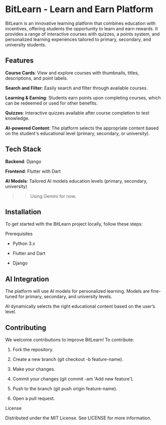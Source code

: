 
# BitLearn - Learn and Earn Platform

BitLearn is an innovative learning platform that combines education with incentives, offering students the opportunity to learn and earn rewards. It provides a range of interactive courses with quizzes, a points system, and personalized learning experiences tailored to primary, secondary, and university students.

## Features

**Course Cards**: View and explore courses with thumbnails, titles, descriptions, and point labels.

**Search and Filter**: Easily search and filter through available courses.

**Learning & Earning**: Students earn points upon completing courses, which can be redeemed or used for other benefits.

**Quizzes**: Interactive quizzes available after course completion to test knowledge.

**AI-powered Content**: The platform selects the appropriate content based on the student's educational level (primary, secondary, or university).


## Tech Stack

**Backend**: Django

**Frontend**: Flutter with Dart

**AI Models**: Tailored AI models education levels (primary, secondary, university) 

>>Using Gemini for now.


## Installation

To get started with the BitLearn project locally, follow these steps:

Prerequisites

- Python 3.x

- Flutter and Dart

- Django


## AI Integration

The platform will use AI models for personalized learning. Models are fine-tuned for primary, secondary, and university levels.

AI dynamically selects the right educational content based on the user’s level.


## Contributing

We welcome contributions to improve BitLearn! To contribute:

1. Fork the repository.


2. Create a new branch (git checkout -b feature-name).


3. Make your changes.


4. Commit your changes (git commit -am 'Add new feature').


5. Push to the branch (git push origin feature-name).


6. Open a pull request.



License

Distributed under the MIT License. See LICENSE for more information.


